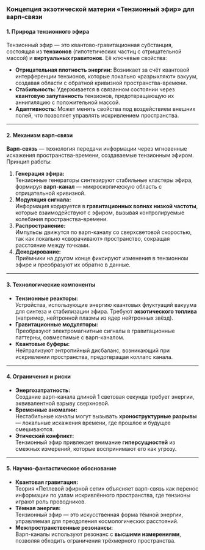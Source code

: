 ### **Концепция экзотической материи «Тензионный эфир» для варп-связи**

#### **1. Природа тензионного эфира**
Тензионный эфир — это квантово-гравитационная субстанция, состоящая из **тензионов** (гипотетических частиц с отрицательной массой) и **виртуальных гравитонов**. Её ключевые свойства:
- **Отрицательная плотность энергии:** Возникает за счёт квантовой интерференции тензионов, которые локально «разрыхляют» вакуум, создавая области с обратной кривизной пространства-времени.
- **Стабильность:** Удерживается в связанном состоянии через **квантовую запутанность** тензионов, предотвращающую их аннигиляцию с положительной массой.
- **Адаптивность:** Может менять свойства под воздействием внешних полей, что позволяет управлять искривлением пространства.

---

#### **2. Механизм варп-связи**
**Варп-связь** — технология передачи информации через мгновенные искажения пространства-времени, создаваемые тензионным эфиром. Принцип работы:
1. **Генерация эфира:**  
   Тензионные генераторы синтезируют стабильные кластеры эфира, формируя **варп-канал** — микроскопическую область с отрицательной кривизной.  
2. **Модуляция сигнала:**  
   Информация кодируется в **гравитационных волнах низкой частоты**, которые взаимодействуют с эфиром, вызывая контролируемые колебания пространства-времени.  
3. **Распространение:**  
   Импульсы движутся по варп-каналу со сверхсветовой скоростью, так как локально «сворачивают» пространство, сокращая расстояние между точками.  
4. **Декодирование:**  
   Приёмники на другом конце фиксируют изменения в тензионном эфире и преобразуют их обратно в данные.

---

#### **3. Технологические компоненты**
- **Тензионные реакторы:**  
  Устройства, использующие энергию квантовых флуктуаций вакуума для синтеза и стабилизации эфира. Требуют **экзотического топлива** (например, нейтронной плазмы из ядер нейтронных звёзд).  
- **Гравитационные модуляторы:**  
  Преобразуют электромагнитные сигналы в гравитационные паттерны, совместимые с варп-каналом.  
- **Квантовые буферы:**  
  Нейтрализуют энтропийный дисбаланс, возникающий при искривлении пространства, предотвращая коллапс канала.

---

#### **4. Ограничения и риски**
- **Энергозатратность:**  
  Создание варп-канала длиной 1 световая секунда требует энергии, эквивалентной взрыву сверхновой.  
- **Временные аномалии:**  
  Нестабильные каналы могут вызывать **хроноструктурные разрывы** — локальные искажения времени, где прошлое и будущее смешиваются.  
- **Этический конфликт:**  
  Тензионный эфир привлекает внимание **гиперсущностей** из смежных измерений, которые воспринимают его как угрозу.

---

#### **5. Научно-фантастическое обоснование**
- **Квантовая гравитация:**  
  Теория «Петлевой эфирной сети» объясняет варп-связь как перенос информации по узлам искривлённого пространства, где тензионы играют роль проводников.  
- **Тёмная энергия:**  
  Тензионный эфир — это искусственная форма тёмной энергии, управляемая для преодоления космологических расстояний.  
- **Межпространственные резонансы:**  
  Варп-каналы используют резонанс с **высшими измерениями**, позволяя обходить ограничения трёхмерного пространства.
